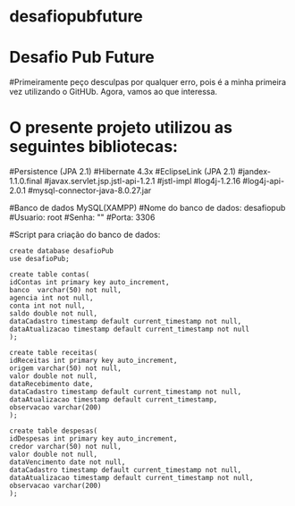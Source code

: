 # desafiopubfuture
# Desafio Pub Future

#Primeiramente peço desculpas por qualquer erro, pois é a minha primeira vez utilizando o GitHUb. Agora, vamos ao que interessa.

# O presente projeto utilizou as seguintes bibliotecas:
  #Persistence (JPA 2.1)
  #Hibernate 4.3x
  #EclipseLink (JPA 2.1)
  #jandex-1.1.0.final
  #javax.servlet.jsp.jstl-api-1.2.1
  #jstl-impl
  #log4j-1.2.16
  #log4j-api-2.0.1
  #mysql-connector-java-8.0.27.jar
  
#Banco de dados MySQL(XAMPP)
  #Nome do banco de dados: desafiopub
  #Usuario: root
  #Senha: ""
  #Porta: 3306

#Script para criação do banco de dados:
    
    
    create database desafioPub
    use desafioPub;

    create table contas(
    idContas int primary key auto_increment,
    banco  varchar(50) not null,
    agencia int not null,
    conta int not null,
    saldo double not null,
    dataCadastro timestamp default current_timestamp not null,
    dataAtualizacao timestamp default current_timestamp not null
    );

    create table receitas(
    idReceitas int primary key auto_increment,
    origem varchar(50) not null,
    valor double not null,
    dataRecebimento date,
    dataCadastro timestamp default current_timestamp not null,
    dataAtualizacao timestamp default current_timestamp,
    observacao varchar(200)
    );

    create table despesas(
    idDespesas int primary key auto_increment,
    credor varchar(50) not null,
    valor double not null,
    dataVencimento date not null,
    dataCadastro timestamp default current_timestamp not null,
    dataAtualizacao timestamp default current_timestamp not null,
    observacao varchar(200)
    );

  
  
  
  
  
